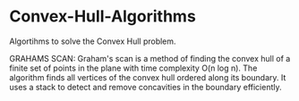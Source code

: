 # Convex-Hull-Algorithms
Algortihms to solve the Convex Hull problem.




GRAHAMS SCAN:
Graham's scan is a method of finding the convex hull of a finite set of points in the plane with time complexity O(n log n). The algorithm finds all vertices of the convex hull ordered along its boundary. It uses a stack to detect and remove concavities in the boundary efficiently.
